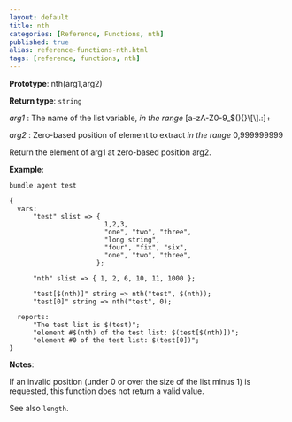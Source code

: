 ```yaml
---
layout: default
title: nth
categories: [Reference, Functions, nth]
published: true
alias: reference-functions-nth.html
tags: [reference, functions, nth]
---
```


**Prototype**: nth(arg1,arg2) 

**Return type**: `string`

 *arg1* : The name of the list variable, *in the range*
[a-zA-Z0-9\_\$(){}\\[\\].:]+   

 *arg2* : Zero-based position of element to extract *in the range* 0,999999999

Return the element of arg1 at zero-based position arg2.

**Example**:

```cf3
bundle agent test

{
  vars:
      "test" slist => {
                        1,2,3,
                        "one", "two", "three",
                        "long string",
                        "four", "fix", "six",
                        "one", "two", "three",
                      };

      "nth" slist => { 1, 2, 6, 10, 11, 1000 };

      "test[$(nth)]" string => nth("test", $(nth));
      "test[0]" string => nth("test", 0);

  reports:
      "The test list is $(test)";
      "element #$(nth) of the test list: $(test[$(nth)])";
      "element #0 of the test list: $(test[0])";
}
```

**Notes**:  

If an invalid position (under 0 or over the size of the list minus 1)
is requested, this function does not return a valid value.

See also `length`.
